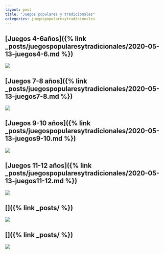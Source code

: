 ```yaml
---
layout: post
title: "Juegos populares y tradicionales"
categories: juegospopularesytradicionales
---
```


## [Juegos 4-6años]({% link _posts/juegospopularesytradicionales/2020-05-13-juegos4-6.md %})
![](../images/)

## [Juegos 7-8 años]({% link _posts/juegospopularesytradicionales/2020-05-13-juegos7-8.md %})
![](../images/)

## [Juegos 9-10 años]({% link _posts/juegospopularesytradicionales/2020-05-13-juegos9-10.md %})
![](../images/)

## [Juegos 11-12 años]({% link _posts/juegospopularesytradicionales/2020-05-13-juegos11-12.md %})
![](../images/)

## []({% link _posts/ %})
![](../images/)

## []({% link _posts/ %})
![](../images/)
